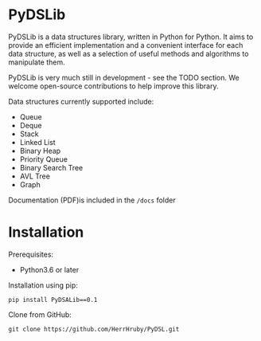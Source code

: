 # PyDSLib

PyDSLib is a data structures library, written in Python for Python. It aims to provide an efficient implementation and a 
convenient interface for each data structure, as well as a selection of useful methods and algorithms to manipulate them.

PyDSLib is very much still in development - see the TODO section. We welcome open-source contributions to help improve
this library.

Data structures currently supported include:

- Queue
- Deque
- Stack
- Linked List
- Binary Heap
- Priority Queue
- Binary Search Tree
- AVL Tree
- Graph

Documentation (PDF)is included in the `/docs` folder

# Installation

Prerequisites:
- Python3.6 or later

Installation using pip:

```pip install PyDSALib==0.1```

Clone from GitHub:

```git clone https://github.com/HerrHruby/PyDSL.git```








